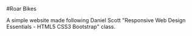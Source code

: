 #Roar Bikes

A simple website made following Daniel Scott "Responsive Web Design Essentials - HTML5 CSS3 Bootstrap" class.
